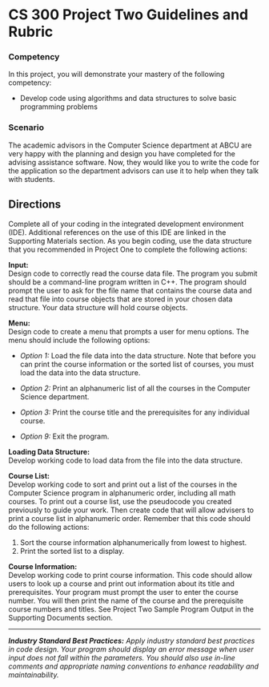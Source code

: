# **CS 300 Project Two Guidelines and Rubric**

### **Competency**
In this project, you will demonstrate your mastery of the following competency:

- Develop code using algorithms and data structures to solve basic programming problems

### **Scenario**

The academic advisors in the Computer Science department at ABCU are very happy with the planning and design you have 
completed for the advising assistance software. Now, they would like you to write the code for the application so the 
department advisors can use it to help when they talk with students.

## **Directions**
Complete all of your coding in the integrated development environment (IDE). Additional references on the use of this 
IDE are linked in the Supporting Materials section. As you begin coding, use the data structure that you recommended in 
Project One to complete the following actions:

**Input:** <br>
Design code to correctly read the course data file. The program you submit should be a command-line program written 
in C++. The program should prompt the user to ask for the file name that contains the course data and read that file into 
course objects that are stored in your chosen data structure. Your data structure will hold course objects.

**Menu:** <br>
Design code to create a menu that prompts a user for menu options. The menu should include the following options:<br>
- *Option 1:* Load the file data into the data structure. Note that before you can print the course information or the sorted list of courses, you must load the data into the data structure. <br>

- *Option 2:* Print an alphanumeric list of all the courses in the Computer Science department. <br>
- *Option 3:* Print the course title and the prerequisites for any individual course. <br>
- *Option 9:* Exit the program. <br>

**Loading Data Structure:**<br>
Develop working code to load data from the file into the data structure.<br>

**Course List:**<br>
Develop working code to sort and print out a list of the courses in the Computer Science program in alphanumeric
order, including all math courses. To print out a course list, use the pseudocode you created previously to guide your work. 
Then create code that will allow advisers to print a course list in alphanumeric order. Remember that this code should do the following actions:<br>

1. Sort the course information alphanumerically from lowest to highest.
2. Print the sorted list to a display.

**Course Information:**<br>
Develop working code to print course information. This code should allow users to look up a course and print out information 
about its title and prerequisites. Your program must prompt the user to enter the course number. You will then print the name of the course and the prerequisite course numbers and titles. See Project Two Sample Program Output in the Supporting Documents section.<br>

---

***Industry Standard Best Practices:*** *Apply industry standard best practices in code design. Your program should display an error message when user input does not fall within the parameters. You should also use in-line comments and appropriate naming conventions to enhance readability and maintainability.*
